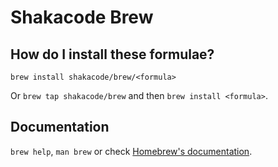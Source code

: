 # Shakacode Brew

## How do I install these formulae?

`brew install shakacode/brew/<formula>`

Or `brew tap shakacode/brew` and then `brew install <formula>`.

## Documentation

`brew help`, `man brew` or check [Homebrew's documentation](https://docs.brew.sh).
